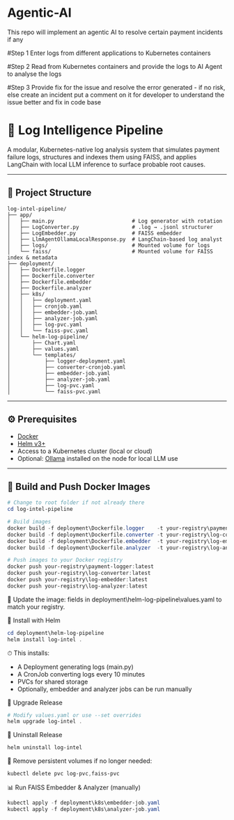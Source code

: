 # Agentic-AI
This repo will implement an agentic AI to resolve certain payment incidents if any

#Step 1
Enter logs from different applications to Kubernetes containers

#Step 2
Read from Kubernetes containers and provide the logs to AI Agent to analyse the logs

#Step 3
Provide fix for the issue and resolve the error generated - if no risk, else create an incident put a comment on it for developer to understand the issue better and fix in code base

# 🧠 Log Intelligence Pipeline

A modular, Kubernetes-native log analysis system that simulates payment failure logs, structures and indexes them using FAISS, and applies LangChain with local LLM inference to surface probable root causes.

---

## 📁 Project Structure
```
log-intel-pipeline/
├── app/
│   ├── main.py                         # Log generator with rotation
│   ├── LogConverter.py                 # .log → .jsonl structurer
│   ├── LogEmbedder.py                  # FAISS embedder
│   ├── LlmAgentOllamaLocalResponse.py  # LangChain-based log analyst
│   ├── logs/                           # Mounted volume for logs
│   └── faiss/                          # Mounted volume for FAISS index & metadata
├── deployment/
│   ├── Dockerfile.logger
│   ├── Dockerfile.converter
│   ├── Dockerfile.embedder
│   ├── Dockerfile.analyzer
│   ├── k8s/
│   │   ├── deployment.yaml
│   │   ├── cronjob.yaml
│   │   ├── embedder-job.yaml
│   │   ├── analyzer-job.yaml
│   │   ├── log-pvc.yaml
│   │   └── faiss-pvc.yaml
│   └── helm-log-pipeline/
│       ├── Chart.yaml
│       ├── values.yaml
│       └── templates/
│           ├── logger-deployment.yaml
│           ├── converter-cronjob.yaml
│           ├── embedder-job.yaml
│           ├── analyzer-job.yaml
│           ├── log-pvc.yaml
│           └── faiss-pvc.yaml
```

---

## ⚙️ Prerequisites

- [Docker](https://www.docker.com/)
- [Helm v3+](https://helm.sh/)
- Access to a Kubernetes cluster (local or cloud)
- Optional: [Ollama](https://ollama.com/) installed on the node for local LLM use

---

## 🐳 Build and Push Docker Images

```powershell
# Change to root folder if not already there
cd log-intel-pipeline

# Build images
docker build -f deployment\Dockerfile.logger    -t your-registry\payment-logger:latest .
docker build -f deployment\Dockerfile.converter -t your-registry\log-converter:latest .
docker build -f deployment\Dockerfile.embedder  -t your-registry\log-embedder:latest .
docker build -f deployment\Dockerfile.analyzer  -t your-registry\log-analyzer:latest .

# Push images to your Docker registry
docker push your-registry\payment-logger:latest
docker push your-registry\log-converter:latest
docker push your-registry\log-embedder:latest
docker push your-registry\log-analyzer:latest
```

🔁 Update the image: fields in deployment\helm-log-pipeline\values.yaml to match your registry.

🚀 Install with Helm
```powershell
cd deployment\helm-log-pipeline
helm install log-intel .
```

⏱ This installs:
- A Deployment generating logs (main.py)
- A CronJob converting logs every 10 minutes
- PVCs for shared storage
- Optionally, embedder and analyzer jobs can be run manually

🔁 Upgrade Release

```powershell
# Modify values.yaml or use --set overrides
helm upgrade log-intel .
```
🔻 Uninstall Release

```powershell
helm uninstall log-intel
```
🧹 Remove persistent volumes if no longer needed:

```powershell
kubectl delete pvc log-pvc,faiss-pvc
```
📊 Run FAISS Embedder & Analyzer (manually)

```powershell
kubectl apply -f deployment\k8s\embedder-job.yaml
kubectl apply -f deployment\k8s\analyzer-job.yaml
```